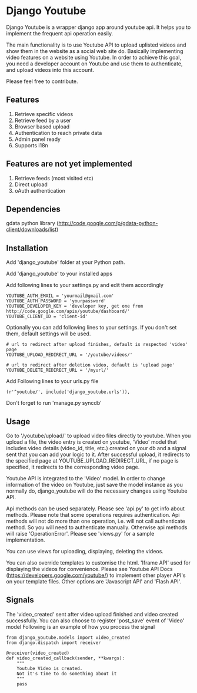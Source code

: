Django Youtube
==============

Django Youtube is a wrapper django app around youtube api. It helps you to implement the frequent api operation easily.

The main functionality is to use Youtube API to upload uplisted videos and show them in the website as a social web site do.
Basically implementing video features on a website using Youtube. In order to achieve this goal, you need a developer account on Youtube and use them to authenticate, and upload videos into this account.

Please feel free to contribute.

Features
--------

1. Retrieve specific videos
2. Retrieve feed by a user
3. Browser based upload
4. Authentication to reach private data
5. Admin panel ready
6. Supports i18n

Features are not yet implemented
--------------------------------

1. Retrieve feeds (most visited etc)
2. Direct upload
3. oAuth authentication

Dependencies
------------

gdata python library (http://code.google.com/p/gdata-python-client/downloads/list)

Installation
------------

Add 'django_youtube' folder at your Python path.

Add 'django_youtube' to your installed apps

Add following lines to your settings.py and edit them accordingly

    YOUTUBE_AUTH_EMAIL = 'yourmail@gmail.com'
    YOUTUBE_AUTH_PASSWORD = 'yourpassword'
    YOUTUBE_DEVELOPER_KEY = 'developer key, get one from http://code.google.com/apis/youtube/dashboard/'
    YOUTUBE_CLIENT_ID = 'client-id'
    
Optionally you can add following lines to your settings. If you don't set them, default settings will be used.
    
    # url to redirect after upload finishes, default is respected 'video' page
    YOUTUBE_UPLOAD_REDIRECT_URL = '/youtube/videos/'

    # url to redirect after deletion video, default is 'upload page'
    YOUTUBE_DELETE_REDIRECT_URL = '/myurl/'

Add Following lines to your urls.py file

    (r'^youtube/', include('django_youtube.urls')),
    
Don't forget to run 'manage.py syncdb'

Usage
-----

Go to '/youtube/upload/' to upload video files directly to youtube. When you upload a file, the video entry is created on youtube, 'Video' model that includes video details (video_id, title, etc.) created on your db and a signal sent that you can add your logic to it.
After successful upload, it redirects to the specified page at YOUTUBE_UPLOAD_REDIRECT_URL, if no page is specified, it redirects to the corresponding video page.

Youtube API is integrated to the 'Video' model. In order to change information of the video on Youtube, just save the model instance as you normally do, django_youtube will do the necessary changes using Youtube API.

Api methods can be used separately. Please see 'api.py' to get info about methods. Please note that some operations requires authentication. Api methods will not do more than one operation, i.e. will not call authenticate method. So you will need to authenticate manually. Otherwise api methods will raise 'OperationError'.  Please see 'views.py' for a sample implementation.

You can use views for uploading, displaying, deleting the videos.

You can also override templates to customise the html. 'Iframe API' used for displaying the videos for convenience. Please see Youtube API Docs (https://developers.google.com/youtube/) to implement other player API's on your template files. Other options are 'Javascript API' and 'Flash API'.

Signals
-------

The 'video_created' sent after video upload finished and video created successfully. You can also choose to register 'post_save' event of 'Video' model
Following is an example of how you process the signal

    from django_youtube.models import video_created
    from django.dispatch import receiver
    
    @receiver(video_created)
    def video_created_callback(sender, **kwargs):
        """
        Youtube Video is created.
        Not it's time to do something about it
        """
        pass
